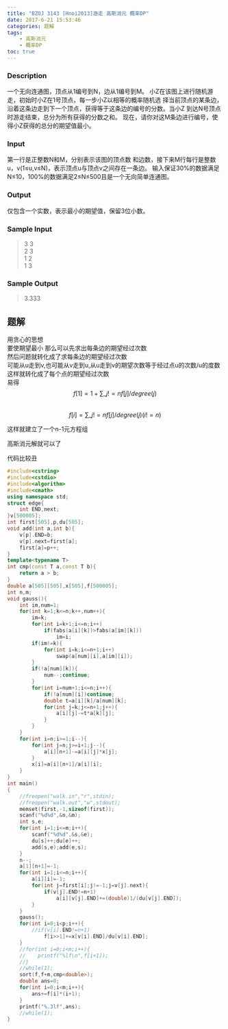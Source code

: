 ```yaml
---
title: "BZOJ 3143 [Hnoi2013]游走 高斯消元 概率DP"
date: 2017-6-21 15:53:46
categories: 题解
tags:
    - 高斯消元
    - 概率DP
toc: true
---
```


### Description
一个无向连通图，顶点从1编号到N，边从1编号到M。 
小Z在该图上进行随机游走，初始时小Z在1号顶点，每一步小Z以相等的概率随机选 择当前顶点的某条边，沿着这条边走到下一个顶点，获得等于这条边的编号的分数。当小Z 到达N号顶点时游走结束，总分为所有获得的分数之和。 
现在，请你对这M条边进行编号，使得小Z获得的总分的期望值最小。
<!--more--> 
### Input
第一行是正整数N和M，分别表示该图的顶点数 和边数，接下来M行每行是整数u，v(1≤u,v≤N)，表示顶点u与顶点v之间存在一条边。 输入保证30%的数据满足N≤10，100%的数据满足2≤N≤500且是一个无向简单连通图。

### Output
仅包含一个实数，表示最小的期望值，保留3位小数。
### Sample Input
>3  3  
2  3  
1  2  
1  3  

### Sample Output
>3.333

## 题解

用贪心的思想  
要使期望最小 那么可以先求出每条边的期望经过次数  
然后问题就转化成了求每条边的期望经过次数  
可能从u走到v,也可能从v走到u,从u走到v的期望次数等于经过点u的次数/u的度数  
这样就转化成了每个点的期望经过次数  
易得  
$$ f[1]=1+\sum\_{j!=n}{f[j]/degree(j)} $$   
$$ f[i]=\sum\_{j!=n}{f[j]/degree(j)} (i!=n) $$ 

这样就建立了一个n-1元方程组

高斯消元解就可以了

代码比较丑

```c++
#include<cstring>
#include<cstdio>
#include<algorithm>
#include<cmath>
using namespace std;
struct edge{
    int END,next;
}v[500005];
int first[505],p,du[505];
void add(int a,int b){
    v[p].END=b;
    v[p].next=first[a];
    first[a]=p++;
}
template<typename T>
int cmp(const T a,const T b){
    return a > b;
}
double a[505][505],x[505],f[500005];
int n,m;
void gauss(){
    int im,num=1;
    for(int k=1;k<=n;k++,num++){
        im=k;
        for(int i=k+1;i<=n;i++)
            if(fabs(a[i][k])>fabs(a[im][k]))
                im=i;
        if(im!=k){
            for(int i=k;i<=n+1;i++)
                swap(a[num][i],a[im][i]);
        }
        if(!a[num][k]){
            num--;continue;
        }
        for(int i=num+1;i<=n;i++){
            if(!a[num][i])continue;
            double t=a[i][k]/a[num][k];
            for(int j=k;j<=n+1;j++){
                a[i][j]-=t*a[k][j];
            }
        }
    }
    for(int i=n;i>=1;i--){
        for(int j=n;j>=i+1;j--){
            a[i][n+1]-=a[i][j]*x[j];
        }
        x[i]=a[i][n+1]/a[i][i];
    }
}
int main()
{
    //freopen("walk.in","r",stdin);
	//freopen("walk.out","w",stdout);
    memset(first,-1,sizeof(first));
    scanf("%d%d",&n,&m);
    int s,e;
    for(int i=1;i<=m;i++){
        scanf("%d%d",&s,&e);
        du[s]++;du[e]++;
        add(s,e);add(e,s);
    }
    n--;
    a[1][n+1]=-1;
    for(int i=1;i<=n;i++){
        a[i][i]=-1;
        for(int j=first[i];j!=-1;j=v[j].next){
            if(v[j].END!=n+1)
                a[i][v[j].END]+=(double)1/(du[v[j].END]);
        }
    }
    gauss();
    for(int i=0;i<p;i++){
        //if(v[i].END!=n+1)
            f[i>>1]+=x[v[i].END]/du[v[i].END];
    }
    //for(int i=0;i<m;i++){
    //    printf("%lf\n",f[i+1]);
    //}
    //while(1);
    sort(f,f+m,cmp<double>);
    double ans=0;
    for(int i=0;i<m;i++){
        ans+=f[i]*(i+1);
    }
    printf("%.3lf",ans);
    //while(1);
}
```

